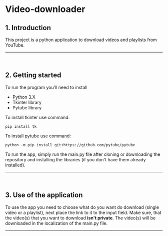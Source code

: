 # Video-downloader
 
## **1. Introduction**
This project is a python application to download videos and playlists from YouTube.

----------
<br>

## **2. Getting started**
To run the program you'll need to install
* Python 3.X
* Tkinter library
* Pytube library

To install tkinter use command:

```
pip install tk
```

To install pytube use command:
```
python -m pip install git+https://github.com/pytube/pytube
```
<!---
To make this app work flawlessly make sure to change line 223 of file **innertube.py** from:
``` python
def __init__(self, client='ANDROID_MUSIC', use_oauth=False, allow_cache=True):
```
to:
``` python
def __init__(self, client='WEB', use_oauth=False, allow_cache=True):
```
--->

To run the app, simply run the main.py file after cloning or downloading the repository and installing the libraries (if you don't have them already installed).

----------
<br>

## **3. Use of the application**
To use the app you need to choose what do you want do download (single video or a playlist), next place the link to it to the input field. Make sure, that the video(s) that you want to download **isn't private**. The video(s) will be downloaded in the localization of the main.py file.

----------
<br>